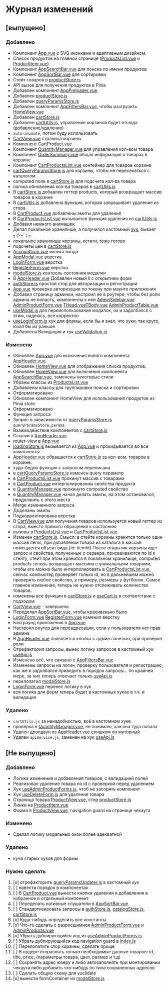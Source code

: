# Журнал изменений

## [выпущено]

### Добавлено

- Компонент [App.vue](src%2FApp.vue) с SVG иконками и адаптивным дизайном.
- Список продуктов на главной странице ([ProductsList.vue](src%2Fcomponents%2FProductsList.vue)
  и [ProductItem.vue](src%2Fcomponents%2FProductItem.vue)).
- Компонент [AppSearchBar.vue](src%2Fcomponents%2FAppSearchBar.vue) для поиска по имени продуктов
- Компонент [AppSortBar.vue](src%2Fcomponents%2FAppSortBar.vue) для сортировки
- Стейт товаров в [productStore.js](src%2Fstores%2FproductStore.js)
- API вызов для получения продуктов в Pinia
- Добавлен компонент [AppPreloader.vue](src%2Fcomponents%2FAppPreloader.vue)
- Добавлен [productStore.js](src%2Fstores%2FproductStore.js)
- Добавлен [queryParamsStore.js](src%2Fstores%2FqueryParamsStore.js)
- Добавлен компонент [AppFiltersBar.vue](src%2Fcomponents%2FAppFiltersBar.vue), чтобы
  разгрузить [HomeView.vue](src%2Fpages%2FHomeView.vue)
- Добавлен [cartStore.js](src%2Fstores%2FcartStore.js)
- Добавлен [cartUtils.js](src%2Futils%2FcartUtils.js), управление корзиной будет отсюда (добавление/удаление)
- `auto-animate`, потом буду использовать
- [CartView.vue](src%2Fpages%2FCartView.vue) страница корзины
- Компонент [CartProduct.vue](src%2Fcomponents%2FCartProduct.vue)
- Компонент [QuantityManager.vue](src%2Fcomponents%2FQuantityManager.vue) для управления кол-вом товара
- Компонент [OrderSummary.vue](src%2Fcomponents%2FOrderSummary.vue) общая информация о товарах в корзине
- Компонент [CartProductsList.vue](src%2Fcomponents%2FCartProductsList.vue) контейнер для товаров корзине
- [cartQueryParamsStore.js](src%2Fstores%2FcartQueryParamsStore.js) для корзины, чтобы не пересекаться с каталогом
- computed поле в [cartStore.js](src%2Fstores%2FcartStore.js) для подсчета кол-ва товара
- логика обновления кол-ва товаров в [cartUtils.js](src%2Futils%2FcartUtils.js)
- В [cartStore.js](src%2Fstores%2FcartStore.js) добавлен геттер products, который возвращает массив товаров в корзине
- В [cartUtils.js](src%2Futils%2FcartUtils.js) добавлена функция, которая запрашивает удаление из стора
- В [CartProduct.vue](src%2Fcomponents%2FCartProduct.vue) добавлены эмиты для удаления
- В [CartProductsList.vue](src%2Fcomponents%2FCartProductsList.vue) вызывается функция удаления
  из [cartUtils.js](src%2Futils%2FcartUtils.js)
- Добавил немного анимашек
- Делал локальное хранилище, а получился кастомный [хук](src%2Fcomposables%2FuseCart.js), бывает ┐(‘～` )┌
- локальное хранилище корзины, кстати, тоже готово
- подсчеты цен в [cartStore.js](src%2Fstores%2FcartStore.js)
- [AccountIcon.vue](src%2Fcomponents%2Ficons%2FAccountIcon.vue) иконка входа
- [AppModal.vue](src%2Fcomponents%2FAppModal.vue) верстка
- [LoginForm.vue](src%2Fcomponents%2FLoginForm.vue) верстка
- [RegisterForm.vue](src%2Fcomponents%2FRegisterForm.vue) верстка
- [modalStore.js](src%2Fstores%2FmodalStore.js) контроль состояния модалки
- В [AppHeader.vue](src%2Fcomponents%2FAppHeader.vue) Добавлен новый li с открытием форм
- [authStore.js](src%2Fstores%2FauthStore.js) простой стор для авторизации и регистрации
- [App.vue](src%2FApp.vue) проверка авторизации по токену при маунте приложения
- Добавил страницу админки, настроил ее в роутере, чтобы без роли админа не попасть, компоненты к
  ней [AdminSidebar.vue](src%2Fcomponents%2Fadmin%2FAdminSidebar.vue)
  [AdminProductForm.vue](src%2Fcomponents%2Fadmin%2FAdminProductForm.vue) [THead.vue](src%2Fcomponents%2Fadmin%2Ftable%2FTHead.vue)[TBody.vue](src%2Fcomponents%2Fadmin%2Ftable%2FTBody.vue)
  [AdminProductTable.vue](src%2Fcomponents%2Fadmin%2Ftable%2FAdminProductTable.vue)
- [useModal.js](src%2Fcomposables%2FuseModal.js) для переиспользования модалок, ох и задолбался с этим, надеюсь, все
  корректно
- [useLoginForm.js](src%2Fcomposables%2Fauth%2FuseLoginForm.js) хук для формы, если бы я знал, что хуки, так круто, юзал
  бы их раньше
- Добавлена Валидация и хук [useValidation.js](src%2Fcomposables%2FuseValidation.js)

### Изменено

- Обновлен [App.vue](src%2FApp.vue) для включения нового компонента [AppHeader.vue](src%2Fcomponents%2FAppHeader.vue).
- Обновлен [HomeView.vue](src%2Fpages%2FHomeView.vue) для отображения списка продуктов.
- Обновлен [HomeView.vue](src%2Fpages%2FHomeView.vue) для включения
  компонента [AppSearchBar.vue](src%2Fcomponents%2FAppSearchBar.vue), заменены некоторые стили
- Убраны классы из [ProductsList.vue](src%2Fcomponents%2FProductsList.vue)
- Добавлены классы для группировки поиска и сортировки
- Отформатировано
- Обновлен компонент HomeView для использования продуктов из Pinia store.
- Отформатировано
- Функция запроса
- Запрос в зависимости от [queryParamsStore.js](src%2Fstores%2FqueryParamsStore.js) `queryParamsStore.params`
- Взаимодействие компонентов с [cartStore.js](src%2Fstores%2FcartStore.js)
- Ссылки в [AppHeader.vue](src%2Fcomponents%2FAppHeader.vue)
- router-view в [App.vue](src%2FApp.vue)
- [loadingStore.js](src%2Fstores%2FloadingStore.js) вызывается из [App.vue](src%2FApp.vue) и прокидывается во все
  компоненты.
- [AppHeader.vue](src%2Fcomponents%2FAppHeader.vue) обращается к [cartStore.js](src%2Fstores%2FcartStore.js) за кол-вом.
  товаров в корзине.
- худо-бедно функция с запросом переписана
- в [cartQueryParamsStore.js](src%2Fstores%2FcartQueryParamsStore.js) изменен query параметр
- в [CartProductsList.vue](src%2Fcomponents%2FCartProductsList.vue) прокинут массив с товарами
- в [CartProduct.vue](src%2Fcomponents%2FCartProduct.vue) интерполированны свойства продукта
- в [QuantityManager.vue](src%2Fcomponents%2FQuantityManager.vue) прокинуто computed свойство
- в [QuantityManager.vue](src%2Fcomponents%2FQuantityManager.vue) начал делать эмиты, на этом остановился, продолжить с
  этого места
- Merge измененного запроса
- Доделаны эмиты
- Подкорректирована верстка
- В [CartView.vue](src%2Fpages%2FCartView.vue) для получения товаров используется новый геттер из стора, вместо прямого
  обращения к состоянию
- вызовы в [ProductsList.vue](src%2Fcomponents%2FProductsList.vue)
  и [CartProductsList.vue](src%2Fcomponents%2FCartProductsList.vue)
- Изменен [cartStore.js](src%2Fstores%2FcartStore.js).
  Смысл: в стейте корзины хранится только один массив items, при добавлении товара из каталога в массив помещается
  объект вида {id: itemId}
  После открытия корзины идет запрос и свойства, полученные с сервера, присваиваются по id к стейту, стейт при этом
  хранится в локальном хранилище,
  computed products теперь возвращает массиив с уникальными товарами, чтобы его можно было интерполировать
  в [CartProductsList.vue](src%2Fcomponents%2FCartProductsList.vue), сейчас компьютед проверяет только id, но в
  дальнейшем можно проверять любое свойство,
  к примеру, размеры у футболок. Самое главное изменение, теперь не нужно отслеживать количество товаров.
- изменены все функции в [cartStore.js](src%2Fstores%2FcartStore.js) и [useCart.js](src%2Fcomposables%2FuseCart.js) в
  соответствии с подходом
- [CartView.vue](src%2Fpages%2FCartView.vue) - завершена
- Переделал [AppSortBar.vue](src%2Fcomponents%2FAppSortBar.vue), чтобы красивенько было
- [LoginForm.vue](src%2Fcomponents%2FLoginForm.vue) [RegisterForm.vue](src%2Fcomponents%2FRegisterForm.vue) изменил
  верстку
- Бэкграунд приложения в [App.vue](src%2FApp.vue)
- Настроил роутер для переадресации, если у пользователя нет прав админа
- В [AppHeader.vue](src%2Fcomponents%2FAppHeader.vue) появляется кнопка с админ панелью, при проверке роли
- Отрефакторил запросы, вынес логику запросов в кастомный хук [useApi.js](src%2Fcomposables%2FuseApi.js)
- Изменено всё, что связано с [AppFiltersBar.vue](src%2Fcomponents%2FAppFiltersBar.vue)
- Изменены запросы на логин, проверку пользователя и регистрацию, как же я задолбался приводить в порядок запросы...
  по крайней мере, за них теперь отвечает только [useApi.js](src%2Fcomposables%2FuseApi.js)
- перелопатил [modalStore.js](src%2Fstores%2FmodalStore.js)
- [LoginForm.vue](src%2Fcomponents%2FLoginForm.vue) перенес логику в хук
- вся логика для форм теперь будет в кастомных хуках в т.ч. и валидация

### Удалено

- `cartUtils.js` за ненадобностью, всё в кастомном хуке
- проверка в [QuantityManager.vue](src%2Fcomponents%2FQuantityManager.vue), не понимаю, как она туда попала
- Удален дропдаун из [AppHeader.vue](src%2Fcomponents%2FAppHeader.vue) слишком он муторный
- Удален `apiService.js`, заменен на хук [useApi.js](src%2Fcomposables%2FuseApi.js)

## [Не выпущено]

### Добавлено

- Логика изменения и добавления товаров, с валидацией полей
- Реализовал удаление товара по id с проверкой перед удалением
- Хук [useAdminProductForms.js](src%2Fcomposables%2Fforms%2FuseAdminProductForms.js), чтоб не засорять компонент
- Хук [useDeleteForm.js](src%2Fcomposables%2Fforms%2FuseDeleteForm.js) для удаления товара
- Страница товара [ProductView.vue](src%2Fpages%2FProductView.vue),
  стор [productStore.js](src%2Fstores%2Fproduct%2FproductStore.js)
- Линки на [ProductItem.vue](src%2Fcomponents%2FProductItem.vue)
- Форма в [ProductView.vue](src%2Fpages%2FProductView.vue), navigation guard на странице чекаута

### Изменено

- Сделал логику модальных окон более адекватной

### Удалено

- куча старых хуков для формы

### Нужно сделать

1. [x] отрефакторить [queryParamsUpdater.js](src%2Futils%2FqueryParamsUpdater.js) в кастомный хук
2. [ ] навести порядок в компонентах
3. [ ] В [CartProduct.vue](src%2Fcomponents%2FCartProduct.vue) вынести кнопки удаления и добавления в избранное в
   отдельный компонент
4. [ ] Переделать нативные слушатели в [AppSortBar.vue](src%2Fcomponents%2FAppSortBar.vue)
5. [ ] Стандартизировать запросы
   в [authStore.js](src%2Fstores%2FauthStore.js), [catalogStore.js](src%2Fstores%2Fcatalog%2FcatalogStore.js), [cartStore.js](src%2Fstores%2Fcart%2FcartStore.js)
6. [x] Куда-нибудь определить все константы
7. [x] Что-то сделать с разросшимися [AdminProductForm.vue](src%2Fcomponents%2Fadmin%2FAdminProductForm.vue)
   и [AdminProducts.vue](src%2Fpages%2Fadmin%2FAdminProducts.vue)
8. [x] Убрать дублирующийся код из [useAdminProductForms.js](src%2Fcomposables%2Fforms%2FuseAdminProductForms.js)
9. [ ] Убрать дублирующийся код navigation guard в  [index.js](src%2Frouter%2Findex.js)
10. [ ] Перелопатить стор корзины, сделать проще
11. [ ] В ордере отправлять только необходимые данные товаров: id, title, price, (параметры товара, цвет, размер и т.д)
12. [ ] Сохранять адрес юзеру и либо автозаполнять при монтировании чекаута либо добавить что-нибудь по типа сохраненных
    адресов
13. [ ] Сделать общую схему для vuelidate
14. [x] вынести formContainer из [modalStore.js](src%2Fstores%2FmodalStore.js)